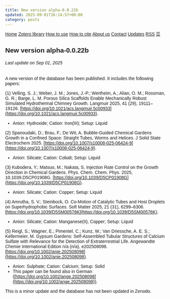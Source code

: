 ```yaml
---
title: New version alpha-0.0.22b
updated: 2025-09-01T16:14:57+00:00
category: posts
---
```


<html>
<head>
<meta name="viewport" content="width=device-width, initial-scale=1">
<link rel="stylesheet" href="https://cdnjs.cloudflare.com/ajax/libs/font-awesome/4.7.0/css/font-awesome.min.css">
<style>
body {margin:0;font-family:Arial}

.topnav {
  overflow: hidden;
  background-color: #333;
}

.topnav a {
  float: left;
  display: block;
  color: #f2f2f2;
  text-align: center;
  padding: 14px 16px;
  text-decoration: none;
  font-size: 17px;
}

.active {
  background-color: royalblue;
  color: white;
}

.topnav .icon {
  display: none;
}

.dropdown {
  float: left;
  overflow: hidden;
}

.dropdown .dropbtn {
  font-size: 17px;    
  border: none;
  outline: none;
  color: white;
  padding: 14px 16px;
  background-color: inherit;
  font-family: inherit;
  margin: 0;
}

.dropdown-content {
  display: none;
  position: absolute;
  background-color: #f9f9f9;
  min-width: 160px;
  box-shadow: 0px 8px 16px 0px rgba(0,0,0,0.2);
  z-index: 1;
}

.dropdown-content a {
  float: none;
  color: black;
  padding: 12px 16px;
  text-decoration: none;
  display: block;
  text-align: left;
}

.topnav a:hover, .dropdown:hover .dropbtn {
  background-color: #555;
  color: white;
}

.dropdown-content a:hover {
  background-color: #ddd;
  color: black;
}

.dropdown:hover .dropdown-content {
  display: block;
}

@media screen and (max-width: 600px) {
  .topnav a:not(:first-child), .dropdown .dropbtn {
    display: none;
  }
  .topnav a.icon {
    float: right;
    display: block;
  }
}

@media screen and (max-width: 600px) {
  .topnav.responsive {position: relative;}
  .topnav.responsive .icon {
    position: absolute;
    right: 0;
    top: 0;
  }
  .topnav.responsive a {
    float: none;
    display: block;
    text-align: left;
  }
  .topnav.responsive .dropdown {float: none;}
  .topnav.responsive .dropdown-content {position: relative;}
  .topnav.responsive .dropdown .dropbtn {
    display: block;
    width: 100%;
    text-align: left;
  }
}
</style>
</head>
<body>

<div class="topnav" id="myTopnav">
  <a href="https://cpimentelguerra.com/chemobrionics/">Home</a>
  <a href="https://cpimentelguerra.com/chemobrionics/zotero">Zotero library</a>
  <a href="https://cpimentelguerra.com/chemobrionics/howtouse">How to use</a>
  <a href="https://cpimentelguerra.com/chemobrionics/howtocite">How to cite</a>
  <a href="https://cpimentelguerra.com/chemobrionics/about">About us</a>
  <a href="https://cpimentelguerra.com/#contact">Contact</a>
  <a class="active" href="https://cpimentelguerra.com/chemobrionics/updates">Updates</a>
  <a href="https://cpimentelguerra.com/chemobrionics/feed.xml">RSS</a>
  <a href="javascript:void(0);" style="font-size:15px;" class="icon" onclick="myFunction()">&#9776;</a>
</div>

<script>
function myFunction() {
  var x = document.getElementById("myTopnav");
  if (x.className === "topnav") {
    x.className += " responsive";
  } else {
    x.className = "topnav";
  }
}
</script>

</body>
</html>

## New version alpha-0.0.22b
###### Last update on Sep 01, 2025

A new version of the database has been published. It includes the following papers:


(1) Velling, S. J.; Weber, J. M.; Jones, J.-P.; Wertheim, A.; Alian, O. M.; Rossman, G. R.; Barge, L. M. Porous Silica Scaffolds Enable Mechanically Robust Simulated Hydrothermal Chimney Growth. Langmuir 2025, 41 (29), 19111–19126. [https://doi.org/10.1021/acs.langmuir.5c00933](https://doi.org/10.1021/acs.langmuir.5c00933).
  - Anion: Hydroxide; Cation: Iron(III); Setup: Liquid

(2) Spanoudaki, D.; Brau, F.; De Wit, A. Bubble-Guided Chemical Gardens Growth in a Confined Space: Straight Tubes, Worms and Helices. J Solid State Electrochem 2025. [https://doi.org/10.1007/s10008-025-06424-9](https://doi.org/10.1007/s10008-025-06424-9).
  - Anion: Silicate; Cation: Cobalt; Setup: Liquid

(3) Kubodera, Y.; Matsuo, M.; Nakata, S. Injection Rate Control on the Growth Direction in Chemical Gardens. Phys. Chem. Chem. Phys. 2025, 10.1039.D5CP01908G. [https://doi.org/10.1039/D5CP01908G](https://doi.org/10.1039/D5CP01908G).
  - Anion: Silicate; Cation: Copper; Setup: Liquid

(4) Amrutha, S. V.; Steinbock, O. Co-Motion of Catalytic Tubes and Host Droplets on Superhydrophobic Surfaces. Soft Matter 2025, 21 (31), 6299–6306. [https://doi.org/10.1039/D5SM00576K](https://doi.org/10.1039/D5SM00576K).
  - Anion: Silicate; Cation: Manganese(II), Copper; Setup: Liquid

(5) Reigl, S.; Wagner, E.; Pimentel, C.; Kunz, W.; Van Driessche, A. E. S.; Kellermeier, M. Gypsum Gardens: Self-Assembled Tubular Structures of Calcium Sulfate with Relevance for the Detection of Extraterrestrial Life. Angewandte Chemie International Edition n/a (n/a), e202508098. [https://doi.org/10.1002/anie.202508098](https://doi.org/10.1002/anie.202508098).
  - Anion: Sulphate; Cation: Calcium; Setup: Solid
  - This paper can be found also in German ([https://doi.org/10.1002/ange.202508098](https://doi.org/10.1002/ange.202508098)).


This is a minor update and the database has not been updated in Zenodo.


<script src="https://tinylytics.app/embed/e7zeffP-cdeigWn-stZa.js" defer></script> 
